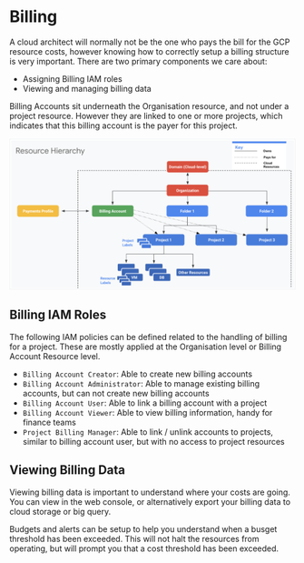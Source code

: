 # Billing

A cloud architect will normally not be the one who pays the bill for the 
GCP resource costs, however knowing how to correctly setup a billing structure
is very important. There are two primary components we care about:
  * Assigning Billing IAM roles
  * Viewing and managing billing data

Billing Accounts sit underneath the Organisation resource, and not under a
project resource. However they are linked to one or more projects, which 
indicates that this billing account is the payer for this project.

![Billing Account Structure](./assets/003-resource-hierachy.png)

## Billing IAM Roles

The following IAM policies can be defined related to the handling of billing
for a project. These are mostly applied at the Organisation level or Billing
Account Resource level.

  * `Billing Account Creator`: Able to create new billing accounts
  * `Billing Account Administrator`: Able to manage existing billing accounts, 
    but can not create new billing accounts
  * `Billing Account User`: Able to link a billing account with a project
  * `Billing Account Viewer`: Able to view billing information, handy for 
    finance teams
  * `Project Billing Manager`: Able to link / unlink accounts to projects,
    similar to billing account user, but with no access to project resources

## Viewing Billing Data

Viewing billing data is important to understand where your costs are going. You
can view in the web console, or alternatively export your billing data to 
cloud storage or big query.

Budgets and alerts can be setup to help you understand when a busget threshold 
has been exceeded. This will not halt the resources from operating, but will
prompt you that a cost threshold has been exceeded.
